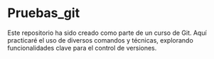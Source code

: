 # Pruebas_git
Este repositorio ha sido creado como parte de un curso de Git. Aquí practicaré el uso de diversos comandos y técnicas, explorando funcionalidades clave para el control de versiones.

